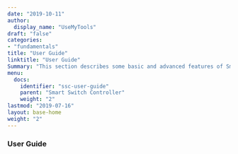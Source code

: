 ```yaml
---
date: "2019-10-11"
author:
  display_name: "UseMyTools"
draft: "false"
categories:
- "fundamentals"
title: "User Guide"
linktitle: "User Guide"
Summary: "This section describes some basic and advanced features of Smart Switch Controller."
menu:
  docs:
    identifier: "ssc-user-guide"
    parent: "Smart Switch Controller"
    weight: "2"
lastmod: "2019-07-16"
layout: base-home
weight: "2"
---
```


### User Guide ###
